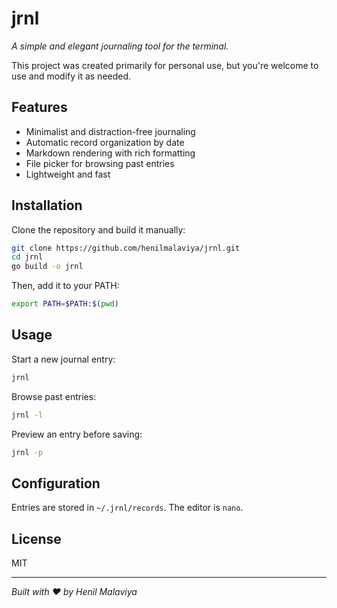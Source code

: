 # jrnl

_A simple and elegant journaling tool for the terminal._

This project was created primarily for personal use, but you're welcome to use and modify it as needed.

## Features

- Minimalist and distraction-free journaling
- Automatic record organization by date
- Markdown rendering with rich formatting
- File picker for browsing past entries
- Lightweight and fast

## Installation

Clone the repository and build it manually:

```sh
git clone https://github.com/henilmalaviya/jrnl.git
cd jrnl
go build -o jrnl
```

Then, add it to your PATH:

```sh
export PATH=$PATH:$(pwd)
```

## Usage

Start a new journal entry:

```sh
jrnl
```

Browse past entries:

```sh
jrnl -l
```

Preview an entry before saving:

```sh
jrnl -p
```

## Configuration

Entries are stored in `~/.jrnl/records`. The editor is `nano`.

## License

MIT

---

_Built with ❤️ by Henil Malaviya_

